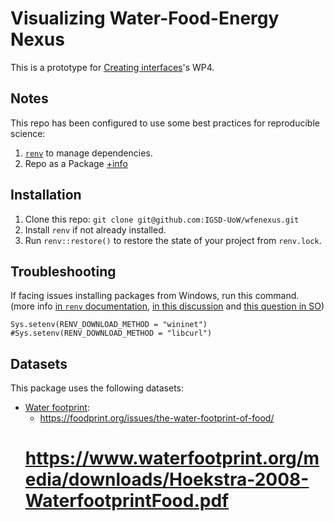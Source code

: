 # Visualizing Water-Food-Energy Nexus

This is a prototype for [Creating interfaces](https://creatinginterfaces.eifer.kit.edu/)'s WP4.

## Notes

This repo has been configured to use some best practices for reproducible science:

1. [`renv`](https://rstudio.github.io/renv/articles/renv.html) to manage dependencies.
2. Repo as a Package [+info](https://support.rstudio.com/hc/en-us/articles/200486488-Developing-Packages-with-RStudio)

## Installation

1. Clone this repo: `git clone git@github.com:IGSD-UoW/wfenexus.git`
2. Install `renv` if not already installed.
2. Run `renv::restore()` to restore the state of your project from `renv.lock`.


## Troubleshooting

If facing issues installing packages from Windows, run this command. (more info [in `renv` documentation](https://rstudio.github.io/renv/articles/renv.html#downloads-1), [in this discussion](https://community.rstudio.com/t/cant-install-packages-with-renv/96696/6) and [this question in SO](https://stackoverflow.com/questions/67228070/renvrestore-always-fails-in-windows))


```
Sys.setenv(RENV_DOWNLOAD_METHOD = "wininet")
#Sys.setenv(RENV_DOWNLOAD_METHOD = "libcurl")
```


## Datasets

This package uses the following datasets:

* [Water footprint](https://waterfootprint.org/en/resources/waterstat/product-water-footprint-statistics/): 
  * https://foodprint.org/issues/the-water-footprint-of-food/
  # https://www.waterfootprint.org/media/downloads/Hoekstra-2008-WaterfootprintFood.pdf
